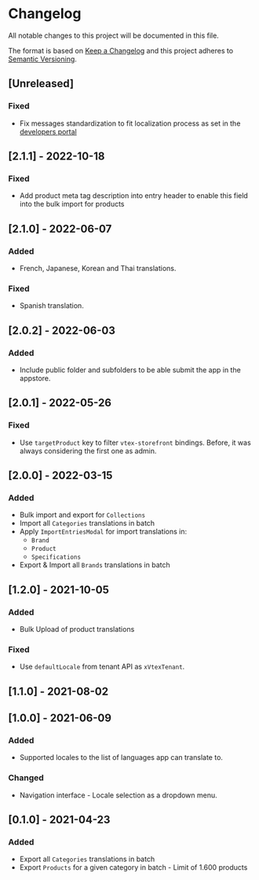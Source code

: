 # Changelog

All notable changes to this project will be documented in this file.

The format is based on [Keep a Changelog](http://keepachangelog.com/en/1.0.0/)
and this project adheres to [Semantic Versioning](http://semver.org/spec/v2.0.0.html).

## [Unreleased]

### Fixed

- Fix messages standardization to fit localization process as set in the [developers portal](https://developers.vtex.com/docs/guides/vtex-io-documentation-8-translating-the-component)

## [2.1.1] - 2022-10-18
### Fixed
- Add product meta tag description into entry header to enable this field into the bulk import for products

## [2.1.0] - 2022-06-07

### Added

- French, Japanese, Korean and Thai translations.

### Fixed

- Spanish translation.

## [2.0.2] - 2022-06-03

### Added

- Include public folder and subfolders to be able submit the app in the appstore.

## [2.0.1] - 2022-05-26

### Fixed

- Use `targetProduct` key to filter `vtex-storefront` bindings. Before, it was always considering the first one as admin.

## [2.0.0] - 2022-03-15

### Added

- Bulk import and export for `Collections`
- Import all `Categories` translations in batch
- Apply `ImportEntriesModal` for import translations in:
  - `Brand`
  - `Product`
  - `Specifications`
- Export & Import all `Brands` translations in batch

## [1.2.0] - 2021-10-05

### Added

- Bulk Upload of product translations

### Fixed

- Use `defaultLocale` from tenant API as `xVtexTenant`.

## [1.1.0] - 2021-08-02

## [1.0.0] - 2021-06-09

### Added

- Supported locales to the list of languages app can translate to.

### Changed

- Navigation interface - Locale selection as a dropdown menu.

## [0.1.0] - 2021-04-23

### Added

- Export all `Categories` translations in batch
- Export `Products` for a given category in batch - Limit of 1.600 products
